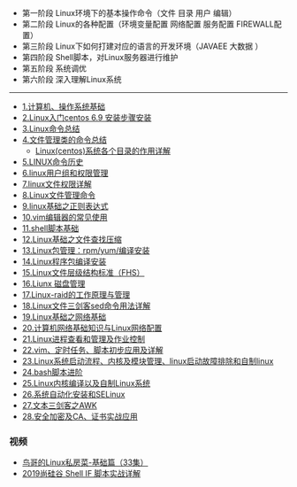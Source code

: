* 第一阶段 Linux环境下的基本操作命令（文件 目录 用户 编辑）
* 第二阶段 Linux的各种配置（环境变量配置 网络配置 服务配置 FIREWALL配置）
* 第三阶段 Linux下如何打建对应的语言的开发环境（JAVAEE 大数据 ）
* 第四阶段 Shell脚本，对Linux服务器进行维护
* 第五阶段 系统调优
* 第六阶段 深入理解Linux系统

---

* [1.计算机、操作系统基础](http://www.178linux.com/87011)
* [2.Linux入门centos 6.9 安装步骤安装](http://www.178linux.com/76598)
* [3.Linux命令总结](http://www.178linux.com/86881)
* [4.文件管理类的命令总结](http://www.178linux.com/86375)
  * [Linux(centos)系统各个目录的作用详解](https://www.jb51.net/LINUXjishu/32180.html)
* [5.LINUX命令历史](http://www.178linux.com/77049)
* [6.linux用户组和权限管理](http://www.178linux.com/83210)
* [7.linux文件权限详解](http://www.178linux.com/72428)
* [8.Linux文件管理命令](http://www.178linux.com/86375)
* [9.linux基础之正则表达式](http://www.178linux.com/86949)
* [10.vim编辑器的常见使用](http://www.178linux.com/83296)
* [11.shell脚本基础](http://www.178linux.com/73749)
* [12.Linux基础之文件查找压缩](http://www.178linux.com/36602)
* [13.Linux包管理：rpm/yum/编译安装](http://www.178linux.com/44835)
* [14.Linux程序包编译安装](http://www.178linux.com/74212)
* [15.Linux文件层级结构标准（FHS）](http://www.178linux.com/62805)
* [16.Liunx 磁盘管理](http://www.178linux.com/85180)
* [17.Linux-raid的工作原理与管理](http://www.178linux.com/78445)
* [18.Linux文件三剑客sed命令用法详解](http://www.178linux.com/78465)
* [19.Linux基础之网络基础](http://www.178linux.com/43559)
* [20.计算机网络基础知识与Linux网络配置](http://www.178linux.com/59030)
* [21.Linux进程查看和管理及作业控制](http://www.178linux.com/48528)
* [22.vim、定时任务、脚本初步应用及详解](http://www.178linux.com/62643)
* [23.Linux系统启动流程、内核及模块管理、linux启动故障排除和自制linux](http://www.178linux.com/49705)
* [24.bash脚本进阶](http://www.178linux.com/76657)
* [25.Linux内核编译以及自制Linux系统](http://www.178linux.com/48275)
* [26.系统自动化安装和SELinux](http://www.178linux.com/49220)
* [27.文本三剑客之AWK](http://www.178linux.com/81635)
* [28.安全加密及CA、证书实战应用](http://www.178linux.com/49857)

### 视频

 * [鸟哥的Linux私房菜-基础篇（33集）](https://www.bilibili.com/video/av35044660?from=search&seid=3518506873397140975)
 * [2019尚硅谷 Shell IF 脚本实战详解](https://www.bilibili.com/video/av73906685?from=search&seid=1203829884780159237)
